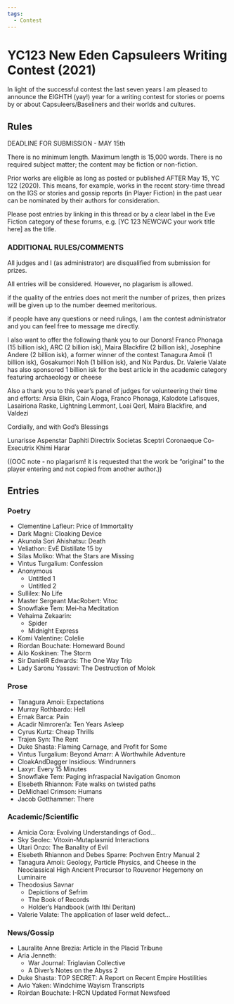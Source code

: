 ```yaml
---
tags:
  - Contest
---
```


# YC123 New Eden Capsuleers Writing Contest (2021)

In light of the successful contest the last seven years I am pleased to announce the EIGHTH (yay!) year for a writing contest for stories or poems by or about Capsuleers/Baseliners and their worlds and cultures.

## Rules

DEADLINE FOR SUBMISSION - MAY 15th

There is no minimum length. Maximum length is 15,000 words. There is no required subject matter; the content may be fiction or non-fiction.

Prior works are eligible as long as posted or published AFTER May 15, YC 122 (2020). This means, for example, works in the recent story-time thread on the IGS or stories and gossip reports (in Player Fiction) in the past uear can be nominated by their authors for consideration.

Please post entries by linking in this thread or by a clear label in the Eve Fiction category of these forums, e.g. [YC 123 NEWCWC your work title here] as the title.

### ADDITIONAL RULES/COMMENTS

All judges and I (as administrator) are disqualified from submission for prizes.

All entries will be considered. However, no plagarism is allowed.

if the quality of the entries does not merit the number of prizes, then prizes will be given up to the number deemed meritorious.

if people have any questions or need rulings, I am the contest administrator and you can feel free to message me directly.

I also want to offer the following thank you to our Donors! Franco Phonaga (15 billion isk), ARC (2 billion isk), Maira Blackfire (2 billion isk), Josephine Andere (2 billion isk), a former winner of the contest Tanagura Amoii (1 billion isk), Gosakumori Noh (1 billion isk), and Nix Pardus. Dr. Valerie Valate has also sponsored 1 billion isk for the best article in the academic category featuring archaeology or cheese

Also a thank you to this year’s panel of judges for volunteering their time and efforts: Arsia Elkin, Cain Aloga, Franco Phonaga, Kalodote Lafisques, Lasairiona Raske, Lightning Lemmont, Loai Qerl, Maira Blackfire, and Valdezi

Cordially, and with God’s Blessings

Lunarisse Aspenstar Daphiti
Directrix Societas Sceptri Coronaeque
Co-Executrix Khimi Harar

((OOC note - no plagarism! it is requested that the work be “original” to the player entering and not copied from another author.))

## Entries

### Poetry

- Clementine Lafleur: Price of Immortality
- Dark Magni: Cloaking Device
- Akunola Sori Ahishatsu: Death
- Veliathon: EvE Distillate 15 by 
- Silas Moliko: What the Stars are Missing
- Vintus Turgalium: Confession
- Anonymous
    - Untitled 1
    - Untitled 2
- Sullilex: No Life
- Master Sergeant MacRobert: Vitoc
- Snowflake Tem: Mei-ha Meditation
- Vehaima Zekaarin:
    - Spider
    - Midnight Express
- Komi Valentine: Colelie
- Riordan Bouchate: Homeward Bound
- Ailo Koskinen: The Storm
- Sir DanielR Edwards: The One Way Trip
- Lady Saronu Yassavi: The Destruction of Molok

### Prose

- Tanagura Amoii: Expectations
- Murray Rothbardo: Hell
- Ernak Barca: Pain
- Acadir Nimroren’a: Ten Years Asleep
- Cyrus Kurtz: Cheap Thrills
- Trajen Syn: The Rent
- Duke Shasta: Flaming Carnage, and Profit for Some
- Vintus Turgalium: Beyond Amarr: A Worthwhile Adventure
- CloakAndDagger Insidious: Windrunners
- Laxyr: Every 15 Minutes
- Snowflake Tem: Paging infraspacial Navigation Gnomon
- Elsebeth Rhiannon: Fate walks on twisted paths
- DeMichael Crimson: Humans
- Jacob Gotthammer: There

### Academic/Scientific

- Amicia Cora: Evolving Understandings of God…
- Sky Seolec: Vitoxin-Mutaplasmid Interactions
- Utari Onzo: The Banality of Evil
- Elsebeth Rhiannon and Debes Sparre: Pochven Entry Manual 2
- Tanagura Amoii: Geology, Particle Physics, and Cheese in the Neoclassical High Ancient Precursor to Rouvenor Hegemony on Luminaire
- Theodosius Savnar
    - Depictions of Sefrim
    - The Book of Records
    - Holder’s Handbook (with Ithi Deritan)
- Valerie Valate: The application of laser weld defect…

### News/Gossip

- Lauralite Anne Brezia: Article in the Placid Tribune
- Aria Jenneth:
    - War Journal: Triglavian Collective
    - A Diver’s Notes on the Abyss 2
- Duke Shasta: TOP SECRET: A Report on Recent Empire Hostilities
- Avio Yaken: Windchime Wayism Transcripts
- Roirdan Bouchate: I-RCN Updated Format Newsfeed

